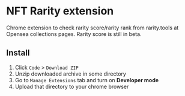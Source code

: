 # NFT Rarity extension

Chrome extension to check rarity score/rarity rank from rarity.tools at Opensea collections pages.
Rarity score is still in beta.

## Install

1. Click `Code` > `Download ZIP`  
2. Unzip downloaded archive in some directory
3. Go to `Manage Extensions` tab and turn on **Developer mode**
3. Upload that directory to your chrome browser

